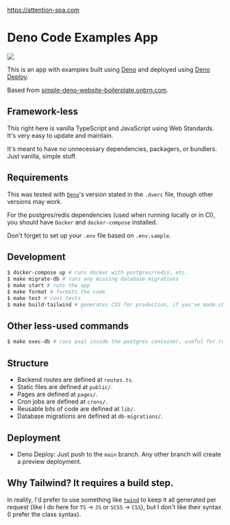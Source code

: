 
https://attention-spa.com

# Deno Code Examples App

[![](https://github.com/BrunoBernardino/deno-code-examples/workflows/Run%20Tests/badge.svg)](https://github.com/BrunoBernardino/deno-code-examples/actions?workflow=Run+Tests)

This is an app with examples built using [Deno](https://deno.land) and deployed using [Deno Deploy](https://deno.com/deploy).

Based from [simple-deno-website-boilerplate.onbrn.com](https://github.com/BrunoBernardino/deno-boilerplate-simple-website).

## Framework-less

This right here is vanilla TypeScript and JavaScript using Web Standards. It's very easy to update and maintain.

It's meant to have no unnecessary dependencies, packagers, or bundlers. Just vanilla, simple stuff.

## Requirements

This was tested with [`Deno`](https://deno.land)'s version stated in the `.dvmrc` file, though other versions may work.

For the postgres/redis dependencies (used when running locally or in CI), you should have `Docker` and `docker-compose` installed.

Don't forget to set up your `.env` file based on `.env.sample`.

## Development

```sh
$ docker-compose up # runs docker with postgres/redis, etc.
$ make migrate-db # runs any missing database migrations
$ make start # runs the app
$ make format # formats the code
$ make test # runs tests
$ make build-tailwind # generates CSS for production, if you've made changes
```

## Other less-used commands

```sh
$ make exec-db # runs psql inside the postgres container, useful for running direct development queries like `DROP DATABASE "deno"; CREATE DATABASE "deno";`
```

## Structure

- Backend routes are defined at `routes.ts`.
- Static files are defined at `public/`.
- Pages are defined at `pages/`.
- Cron jobs are defined at `crons/`.
- Reusable bits of code are defined at `lib/`.
- Database migrations are defined at `db-migrations/`.

## Deployment

- Deno Deploy: Just push to the `main` branch. Any other branch will create a preview deployment.

## Why Tailwind? It requires a build step.

In reality, I'd prefer to use something like [`twind`](https://twind.dev/handbook/getting-started.html#es-module-cdn) to keep it all generated per request (like I do here for `TS` → `JS` or `SCSS` → `CSS`), but I don't like their syntax (I prefer the class syntax).
